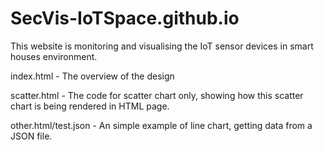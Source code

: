 # SecVis-IoTSpace.github.io
This website is monitoring and visualising the IoT sensor devices in smart houses environment. 

index.html - The overview of the design 

scatter.html - The code for scatter chart only, showing how this scatter chart is being rendered in HTML page.

other.html/test.json - An simple example of line chart, getting data from a JSON file.
